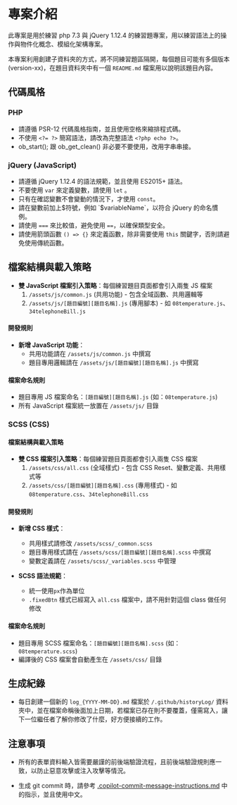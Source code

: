 # 專案介紹

此專案是用於練習 php 7.3 與 jQuery 1.12.4 的練習題專案，用以練習語法上的操作與物件化概念、模組化架構專案。

本專案利用創建子資料夾的方式，將不同練習題區隔開，每個題目可能有多個版本 (version-xx)，在題目資料夾中有一個 `README.md` 檔案用以說明該題目內容。

## 代碼風格

### PHP

- 請遵循 PSR-12 代碼風格指南，並且使用空格來縮排程式碼。
- 不使用 `<?= ?>` 簡寫語法，請改為完整語法 `<?php echo ?>`。
- ob_start(); 跟 ob_get_clean() 非必要不要使用，改用字串串接。

### jQuery (JavaScript)

- 請遵循 jQuery 1.12.4 的語法規範，並且使用 ES2015+ 語法。
- 不要使用 `var` 來定義變數，請使用 `let` 。
- 只有在確認變數不會變動的情況下，才使用 `const`。
- 請在變數前加上$符號，例如 `$variableName`，以符合 jQuery 的命名慣例。
- 請使用 `===` 來比較值，避免使用 `==`，以確保類型安全。
- 請使用箭頭函數 `() => {}` 來定義函數，除非需要使用 `this` 關鍵字，否則請避免使用傳統函數。

## 檔案結構與載入策略

- **雙 JavaScript 檔案引入策略**：每個練習題目頁面都會引入兩隻 JS 檔案
  1. `/assets/js/common.js` (共用功能) - 包含全域函數、共用邏輯等
  2. `/assets/js/[題目編號][題目名稱].js` (專用腳本) - 如 `08temperature.js`、`34telephoneBill.js`

#### 開發規則

- **新增 JavaScript 功能**：
  - 共用功能請在 `/assets/js/common.js` 中撰寫
  - 題目專用邏輯請在 `/assets/js/[題目編號][題目名稱].js` 中撰寫

#### 檔案命名規則

- 題目專用 JS 檔案命名：`[題目編號][題目名稱].js` (如：`08temperature.js`)
- 所有 JavaScript 檔案統一放置在 `/assets/js/` 目錄

### SCSS (CSS)

#### 檔案結構與載入策略

- **雙 CSS 檔案引入策略**：每個練習題目頁面都會引入兩隻 CSS 檔案
  1. `/assets/css/all.css` (全域樣式) - 包含 CSS Reset、變數定義、共用樣式等
  2. `/assets/css/[題目編號][題目名稱].css` (專用樣式) - 如 `08temperature.css`、`34telephoneBill.css`

#### 開發規則

- **新增 CSS 樣式**：

  - 共用樣式請修改 `/assets/scss/_common.scss`
  - 題目專用樣式請在 `/assets/scss/[題目編號][題目名稱].scss` 中撰寫
  - 變數定義請在 `/assets/scss/_variables.scss` 中管理

- **SCSS 語法規範**：
  - 統一使用`px`作為單位
  - `.fixedBtn` 樣式已經寫入 `all.css` 檔案中，請不用針對這個 class 做任何修改

#### 檔案命名規則

- 題目專用 SCSS 檔案命名：`[題目編號][題目名稱].scss` (如：`08temperature.scss`)
- 編譯後的 CSS 檔案會自動產生在 `/assets/css/` 目錄

## 生成紀錄

- 每日創建一個新的 `log_{YYYY-MM-DD}.md` 檔案於 `/.github/historyLog/` 資料夾中，並在檔案命稱後面加上日期，若檔案已存在則不要覆蓋，僅需寫入，讓下一位繼任者了解你修改了什麼，好方便接續的工作。

## 注意事項

- 所有的表單資料輸入皆需要嚴謹的前後端驗證流程，且前後端驗證規則應一致，以防止惡意攻擊或注入攻擊等情況。

- 生成 git commit 時，請參考 [.copilot-commit-message-instructions.md](.copilot-commit-message-instructions.md) 中的指示，並且使用中文。

